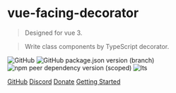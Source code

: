 # vue-facing-decorator

> Designed for vue 3. 

> Write class components by TypeScript decorator.

![GitHub](https://img.shields.io/github/license/facing-dev/vue-facing-decorator) ![GitHub package.json version (branch)](https://img.shields.io/github/package-json/v/facing-dev/vue-facing-decorator/release) ![npm peer dependency version (scoped)](https://img.shields.io/npm/dependency-version/vue-facing-decorator/peer/vue) ![lts](https://img.shields.io/badge/LTS-prepared-blue)

[GitHub](https://github.com/facing-dev/vue-facing-decorator) [Discord](https://discord.gg/4exxtFgkcz) [Donate](https://facing-dev.github.io/vue-facing-decorator/donate/donate.html) [Getting Started](#information)